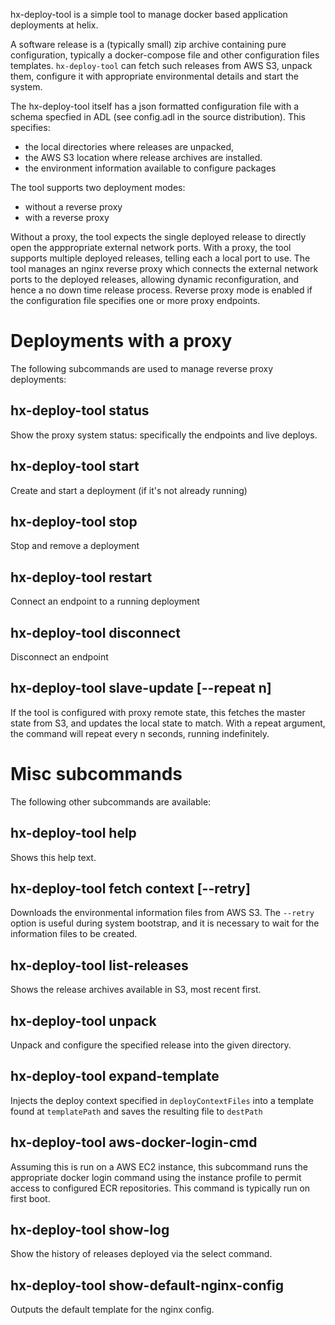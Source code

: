 hx-deploy-tool is a simple tool to manage docker based application
deployments at helix.

A software release is a (typically small) zip archive containing pure
configuration, typically a docker-compose file and other configuration
files templates. `hx-deploy-tool` can fetch such releases from AWS S3,
unpack them, configure it with appropriate environmental details and
start the system.

The hx-deploy-tool itself has a json formatted configuration file with
a schema specfied in ADL (see config.adl in the source
distribution). This specifies:

* the local directories where releases are unpacked,
* the AWS S3 location where release archives are installed.
* the environment information available to configure packages

The tool supports two deployment modes:

* without a reverse proxy
* with a reverse proxy

Without a proxy, the tool expects the single deployed release to
directly open the apppropriate external network ports. With a proxy,
the tool supports multiple deployed releases, telling each a local
port to use. The tool manages an nginx reverse proxy which connects
the external network ports to the deployed releases, allowing dynamic
reconfiguration, and hence a no down time release process. Reverse
proxy mode is enabled if the configuration file specifies one or more
proxy endpoints.

# Deployments with a proxy
The following subcommands are used to manage reverse proxy deployments:

## hx-deploy-tool status
Show the proxy system status: specifically the endpoints and live
deploys.

## hx-deploy-tool start <release>
Create and start a deployment (if it's not already running)

## hx-deploy-tool stop <release>
Stop and remove a deployment

## hx-deploy-tool restart <endpoint> <release>
Connect an endpoint to a running deployment

## hx-deploy-tool disconnect <endpoint>
Disconnect an endpoint

## hx-deploy-tool slave-update [--repeat n]
If the tool is configured with proxy remote state, this fetches
the master state from S3, and updates the local state to match.
With a repeat argument, the command will repeat every n seconds,
running indefinitely.

# Misc subcommands
The following other subcommands are available:

## hx-deploy-tool help
Shows this help text.

## hx-deploy-tool fetch context [--retry]
Downloads the environmental information files from AWS S3. The
`--retry` option is useful during system bootstrap, and it is
necessary to wait for the information files to be created.

## hx-deploy-tool list-releases
Shows the release archives available in S3, most recent first.

## hx-deploy-tool unpack <release> <todir>
Unpack and configure the specified release into the given directory.

## hx-deploy-tool expand-template <templatePath> <destPath>
Injects the deploy context specified in `deployContextFiles` into a template
found at `templatePath` and saves the resulting file to `destPath`

## hx-deploy-tool aws-docker-login-cmd
Assuming this is run on a AWS EC2 instance, this subcommand runs
the appropriate docker login command using the instance profile
to permit access to configured ECR repositories. This command is
typically run on first boot.

## hx-deploy-tool show-log
Show the history of releases deployed via the select command.

## hx-deploy-tool show-default-nginx-config
Outputs the default template for the nginx config.
